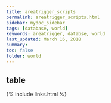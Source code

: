 ```yaml
---
title: areatrigger_scripts
permalink: areatrigger_scripts.html
sidebar: mydoc_sidebar
tags: [database, world]
keywords: areatrigger, databse, world
last_updated: March 16, 2018
summary:
toc: false
folder: world
---
```


## table

{% include links.html %}